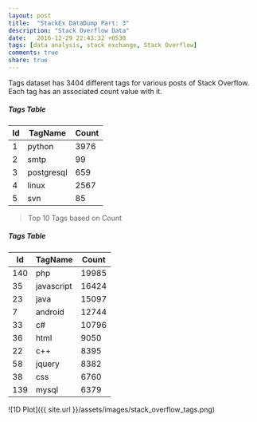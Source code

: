 ```yaml
---
layout: post
title:  "StackEx DataDump Part: 3"
description: "Stack Overflow Data"
date:   2016-12-29 22:43:32 +0530
tags: [data analysis, stack exchange, Stack Overflow]
comments: true
share: true
---
```


Tags dataset has 3404 different tags for various posts of Stack Overflow. Each tag has an associated count value with it.  
##### Tags Table

**Id**|**TagName**|**Count**
-------|--------|-------
1      |python     |3976
2      |smtp     |99
3      |postgresql     |659
4      |linux     |2567
5      |svn    |85


> Top 10 Tags based on Count

##### Tags Table

**Id**|**TagName**|**Count**
-------|--------|-------
140      |php     |19985
35      |javascript     |16424
23     |java     |15097
7      |android     |12744
33      |c#    |10796
36      |html    |9050
22      |c++    |8395
58      |jquery    |8382
38      |css   |6760
139      |mysql    |6379


![1D Plot]({{ site.url }}/assets/images/stack_overflow_tags.png)

